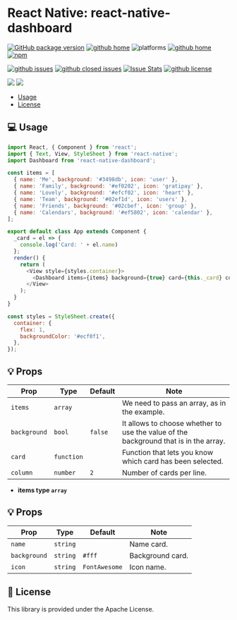 # React Native: react-native-dashboard

[![GitHub package version](https://img.shields.io/github/package-json/v/gaetanozappi/react-native-dashboard.svg?style=flat&colorB=2b7cff)](https://github.com/gaetanozappi/react-native-dashboard)
[![github home](http://img.shields.io/npm/v/react-native-dashboard.svg?style=flat)](https://www.npmjs.com/package/react-native-dashboard)
![platforms](https://img.shields.io/badge/platforms-Android%20%7C%20iOS-brightgreen.svg?style=flat&colorB=191A17)
[![github home](https://img.shields.io/badge/gaetanozappi-react--native--dashboard-blue.svg?style=flat-square)](https://github.com/gaetanozappi/react-native-dashboard)
[![npm](https://img.shields.io/npm/dm/react-native-dashboard.svg?style=flat&colorB=007ec6)](https://www.npmjs.com/package/react-native-dashboard)

[![github issues](https://img.shields.io/github/issues/gaetanozappi/react-native-dashboard.svg?style=flat-square)](https://github.com/gaetanozappi/react-native-dashboard/issues)
[![github closed issues](https://img.shields.io/github/issues-closed/gaetanozappi/react-native-dashboard.svg?style=flat&colorB=44cc11)](https://github.com/gaetanozappi/react-native-dashboard/issues?q=is%3Aissue+is%3Aclosed)
[![Issue Stats](https://img.shields.io/issuestats/i/github/gaetanozappi/react-native-dashboard.svg?style=flat&colorB=44cc11)](http://github.com/gaetanozappi/react-native-dashboard/issues)
[![github license](https://img.shields.io/github/license/gaetanozappi/react-native-dashboard.svg)]()

<img src="https://github.com/gaetanozappi/react-native-dashboard/raw/master/screenshot/react-native-dashboard.png" />       
<img src="https://github.com/gaetanozappi/react-native-dashboard/raw/master/screenshot/react-native-dashboard2.png" />       

-   [Usage](#-usage)
-   [License](#-license)

## 💻 Usage

```javascript
import React, { Component } from 'react';
import { Text, View, StyleSheet } from 'react-native';
import Dashboard from 'react-native-dashboard';

const items = [
  { name: 'Me', background: '#3498db', icon: 'user' },
  { name: 'Family', background: '#ef0202', icon: 'gratipay' },
  { name: 'Lovely', background: '#efcf02', icon: 'heart' },
  { name: 'Team', background: '#02ef1d', icon: 'users' },
  { name: 'Friends', background: '#02cbef', icon: 'group' },
  { name: 'Calendars', background: '#ef5802', icon: 'calendar' },
];

export default class App extends Component {
  _card = el => {
    console.log('Card: ' + el.name)
  };
  render() {
    return (
      <View style={styles.container}>
        <Dashboard items={items} background={true} card={this._card} column={2} />
      </View>
    );
  }
}

const styles = StyleSheet.create({
  container: {
    flex: 1,
    backgroundColor: '#ecf0f1',
  },
});
```

## 💡 Props

| Prop              | Type       | Default | Note                                                                                                       |
| ----------------- | ---------- | ------- | ---------------------------------------------------------------------------------------------------------- |
| `items`      | `array`   |  | We need to pass an array, as in the example.
| `background`       | `bool`   | `false`   | It allows to choose whether to use the value of the background that is in the array.
| `card`          | `function`   |    | Function that lets you know which card has been selected.
| `column`     | `number`   | `2`  | Number of cards per line.

- **items type `array`**

## 💡 Props

| Prop              | Type       | Default | Note                                                                                                       |
| ----------------- | ---------- | ------- | ---------------------------------------------------------------------------------------------------------- |
| `name`      | `string`   |  | Name card.
| `background`       | `string`   | `#fff`   |Background card.
| `icon`     | `string`   | `FontAwesome`  | Icon name.

## 📜 License
This library is provided under the Apache License.
